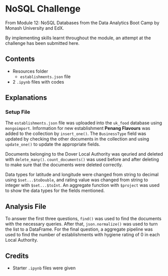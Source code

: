 # NoSQL Challenge
From Module 12: NoSQL Databases from the Data Analytics Boot Camp by Monash University and EdX.

By implementing skills learnt throughout the module, an attempt at the challenge has been submitted here.

## Contents
- Resources folder
    - `establishments.json` file
- 2 `.ipynb` files with codes

## Explanations
### Setup File
The `establishments.json` file was uploaded into the `uk_food` database using `mongoimport`. Information for new establishment **Penang Flavours** was added to the collection by `insert_one()`. The `BusinessType` field was updated by checking the other documents in the collection and using `update_one()` to update the appropriate fields. 

Documents belonging to the Dover Local Authority was qeuried and deleted with `delete_many()`. `count_documents()` was used before and after deleting to make sure that the documents were deleted correctly.

Data types for latitude and longitude were changed from string to decimal using `$set...$toDouble`, and rating value was changed from string to integer with `$set...$toInt`. An aggregate function with `$project` was used to show the data types for the fields mentioned.

## Analysis File
To answer the first three questions, `find()` was used to find the documents with the necessary queries. After that, `json.normalize()` was used to turn the list to a DataFrame. For the final question, a aggregate pipeline was used to find the number of establishments with hygiene rating of 0 in each Local Authority.

## Credits
- Starter `.ipynb` files were given
